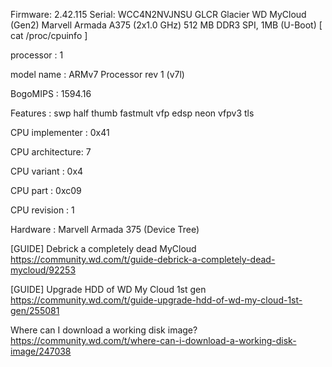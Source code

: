 Firmware: 2.42.115  Serial: WCC4N2NVJNSU
GLCR 	Glacier 	WD MyCloud (Gen2) 	Marvell Armada A375 (2x1.0 GHz) 	512 MB DDR3 	SPI, 1MB (U-Boot)
[ cat /proc/cpuinfo ]
<div>
<p>processor       : 1</p>
<p>model name      : ARMv7 Processor rev 1 (v7l)</p>
<p>BogoMIPS        : 1594.16</p>
<p>Features        : swp half thumb fastmult vfp edsp neon vfpv3 tls</p>
<p>CPU implementer : 0x41</p>
<p>CPU architecture: 7</p>
<p>CPU variant     : 0x4</p>
<p>CPU part        : 0xc09</p>
<p>CPU revision    : 1</p>
<p>Hardware        : Marvell Armada 375 (Device Tree)</p>  
</div>
  
[GUIDE] Debrick a completely dead MyCloud
  https://community.wd.com/t/guide-debrick-a-completely-dead-mycloud/92253

[GUIDE] Upgrade HDD of WD My Cloud 1st gen
  https://community.wd.com/t/guide-upgrade-hdd-of-wd-my-cloud-1st-gen/255081
  
Where can I download a working disk image?
  https://community.wd.com/t/where-can-i-download-a-working-disk-image/247038

